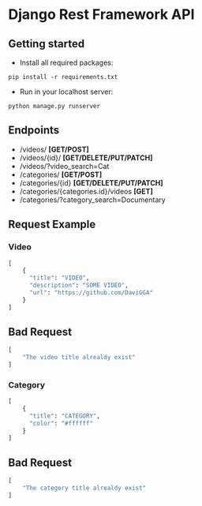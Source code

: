 # Django Rest Framework API

## Getting started
 
 - Install all required packages:
```
pip install -r requirements.txt
```
- Run in your localhost server:
```
python manage.py runserver
```

## Endpoints

- /videos/ **[GET/POST]**
- /videos/{id}/ **[GET/DELETE/PUT/PATCH]**
- /videos/?video_search=Cat
- /categories/ **[GET/POST]**
- /categories/{id} **[GET/DELETE/PUT/PATCH]**
- /categories/{categories.id}/videos **[GET]**
- /categories/?category_search=Documentary

## Request Example

### Video

```python
[
    {
      "title": "VIDEO",
      "description": "SOME VIDEO",
      "url": "https://github.com/DaviGGA"
    }
]
```
## Bad Request
```python
[
    "The video title alrealdy exist"
]
```

### Category

```python
[
    {
      "title": "CATEGORY",
      "color": "#ffffff"
    }
]
```
## Bad Request
```python
[
    "The category title alrealdy exist"
]
```